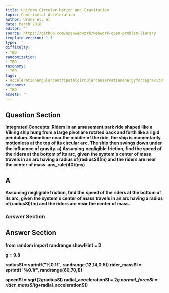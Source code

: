 ```yaml
---
title: Uniform Circular Motion and Gravitation
topic: Centripetal Acceleration
author: Urone et. al
date: March 2018
editor: ''
source: https://github.com/openwebwork/webwork-open-problem-library
template_version: 1.1
type: ''
difficulty:
- TBD
randomization:
- TBD
taxonomy:
- TBD
tags:
- accelerationangularcentripetalcircularconservationenergyforcegravitationalkineticlawmotionNewtonnormalradianrotationalsecondthirduniformvelocityweight
outcomes:
- TBD
assets: ''
---
```


## Question Section 

<b>
<b>Integrated Concepts:<b> Riders in an amusement park ride shaped like a Viking ship hung from a large pivot are rotated back and forth like a rigid pendulum. Sometime near the middle of the ride, the ship is momentarily motionless at the top of its circular arc. The ship then swings down under the influence of gravity.
a) Assuming negligible friction, find the speed of the riders at the bottom of its arc, given the system's center of mass travels in an arc having a radius of(radiusSI)(m) and the riders are near the center of mass.
ans_rule(40)(ms)

## A
Assuming negligible friction, find the speed of the riders at the bottom of its arc, given the system's center of mass travels in an arc having a radius of(radiusSI)(m) and the riders are near the center of mass.
### Answer Section


## Answer Section

from random import randrange
showHint = 3

g = 9.8

radiusSI = sprintf("%0.1f", randrange(12,14,0.5))
rider_massSI = sprintf("%0.1f", randrange(60,70,1))

speedSI = sqrt(2*g*radiusSI)
radial_accelerationSI = 2*g
normal_forceSI = rider_massSI*(g+radial_accelerationSI)